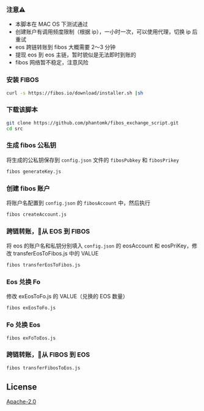### 注意⚠️
- 本脚本在 MAC OS 下测试通过
- 创建账户有调用频度限制（根据 ip），一小时一次，可以使用代理，切换 ip 后重试
- eos 跨链转账到 fibos 大概需要 2～3 分钟
- 提现 eos 到 eos 主链，暂时貌似是无法即时到账的
- fibos 网络暂不稳定，注意风险

### 安装 FIBOS

```bash
curl -s https://fibos.io/download/installer.sh |sh
```

### 下载该脚本

```bash
git clone https://github.com/phantomk/fibos_exchange_script.git
cd src
```

### 生成 fibos 公私钥
将生成的公私钥保存到 `config.json` 文件的 `fibosPubkey` 和 `fibosPrikey`

```bash
fibos generateKey.js
```

### 创建 fibos 账户
将账户名配置到 `config.json` 的 `fibosAccount` 中，然后执行

```bash
fibos createAccount.js
```

### 跨链转账，从 EOS 到 FIBOS
将 eos 的账户名和私钥分别填入 `config.json` 的 eosAccount 和 eosPriKey，修改 transferEosToFibos.js 中的 VALUE

```bash
fibos transferEosToFibos.js
```

### Eos 兑换 Fo
修改 exEosToFo.js 的 VALUE（兑换的 EOS 数量）

```bash
fibos exEosToFo.js
```

### Fo 兑换 Eos

```bash
fibos exFoToEos.js
```

### 跨链转账，从 FIBOS 到 EOS

```bash
fibos transferFibosToEos.js
```

## License
[Apache-2.0](LICENSE)
